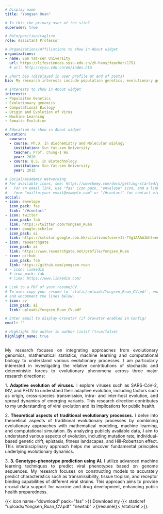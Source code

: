 ```yaml
---
# Display name
title: "Yongsen Ruan"

# Is this the primary user of the site?
superuser: true

# Role/position/tagline
role: Assistant Professor

# Organizations/Affiliations to show in About widget
organizations:
- name: Sun Yat-sen University
  url: https://lifesciences.sysu.edu.cn/zh-hans/teacher/1751
  # url: http://sysu.edu.cn/en/index.htm

# Short bio (displayed in user profile at end of posts)
bio: My research interests include population genetics, evolutionary genomics, origin and evolution of virus，somatic evolution

# Interests to show in About widget
interests:
- Populaiton Genetics
- Evolutionary genomics
- Computational Biology
- Origin and Evolution of Virus
- Machine Learning
- Somatic Evolution

# Education to show in About widget
education:
  courses:
  - course: Ph.D. in Biochemistry and Molecular Biology
    institution: Sun Yat-sen University
    teacher: Prof. Chung-I Wu
    year: 2020
  - course: B.S. in Biotechnology
    institution: Sun Yat-sen University
    year: 2015

# Social/Academic Networking
# For available icons, see: https://wowchemy.com/docs/getting-started/page-builder/#icons
#   For an email link, use "fas" icon pack, "envelope" icon, and a link in the
#   form "mailto:your-email@example.com" or "/#contact" for contact widget.
social:
- icon: envelope
  icon_pack: fas
  link: '/#contact'
- icon: twitter
  icon_pack: fab
  link: https://twitter.com/Yongsen_Ruan
- icon: google-scholar
  icon_pack: ai
  link: https://scholar.google.com.hk/citations?user=It-TVgIAAAAJ&hl=en
- icon: researchgate
  icon_pack: ai
  link: https://www.researchgate.net/profile/Yongsen_Ruan
- icon: github
  icon_pack: fab
  link: https://github.com/yongsen-ruan
# - icon: linkedin
  # icon_pack: fab
  # link: https://www.linkedin.com/

# Link to a PDF of your resume/CV.
# To use: copy your resume to `static/uploads/Yongsen_Ruan_CV.pdf`, enable `ai` icons in `params.toml`, 
# and uncomment the lines below.
- icon: cv
  icon_pack: ai
  link: uploads/Yongsen_Ruan_CV.pdf

# Enter email to display Gravatar (if Gravatar enabled in Config)
email: ""

# Highlight the author in author lists? (true/false)
highlight_name: true
---
```


<p style="text-align: justify">My research focuses on integrating approaches from evolutionary genomics, mathematical statistics, machine learning and computational biology to understand various evolutionary processes. I am particularly interested in investigating the relative contributions of stochastic and deterministic forces to evolutionary phenomena across three major research directions:</p>  
<p style="text-align: justify">1.	<b>Adaptive evolution of viruses.</b> I explore viruses such as SARS-CoV-2, IBV, and PEDV to understand their adaptive evolution, including factors such as origin, cross-species transmission, intra- and inter-host evolution, and spread dynamics of emerging variants. This research direction contributes to my understanding of viral evolution and its implications for public health.</p>  
<p style="text-align: justify">2.	<b>Theoretical aspects of traditional evolutionary processes.</b> I delve into theoretical aspects of traditional evolutionary processes by combining evolutionary approaches with mathematical modeling, machine learning, and computational simulation. By analyzing publicly available data, I aim to understand various aspects of evolution, including mutation rate, individual-based genetic drift, epistasis, fitness landscapes, and Hill-Robertson effect. This interdisciplinary approach helps me uncover fundamental principles underlying evolutionary dynamics.</p>
<p style="text-align: justify">3.	<b>3.	Genotype-phenotype prediction using AI.</b> I utilize advanced machine learning techniques to predict viral phenotypes based on genome sequences. My research focuses on constructing models to accurately predict characteristics such as transmissibility, tissue tropism, and receptor binding capabilities of different viral strains. This approach aims to provide crucial data support for vaccine and drug development, enhancing public health preparedness.</p>


{{< icon name="download" pack="fas" >}} Download my {{< staticref "uploads/Yongsen_Ruan_CV.pdf" "newtab" >}}resumé{{< /staticref >}}.
